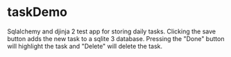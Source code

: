 # taskDemo
Sqlalchemy and djinja 2 test app for storing daily tasks. Clicking the save button adds the new task to a sqlite 3 database. Pressing the "Done" button will highlight the task and "Delete" will delete the task.